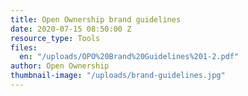 ```yaml
---
title: Open Ownership brand guidelines
date: 2020-07-15 08:50:00 Z
resource_type: Tools
files:
  en: "/uploads/OPO%20Brand%20Guidelines%201-2.pdf"
author: Open Ownership
thumbnail-image: "/uploads/brand-guidelines.jpg"
---
```


